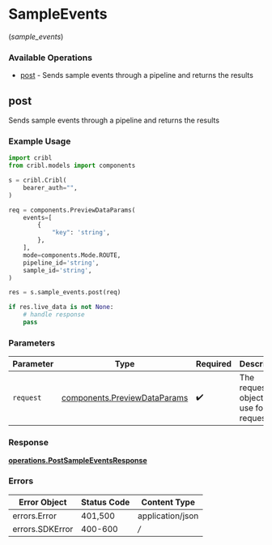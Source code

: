# SampleEvents
(*sample_events*)

### Available Operations

* [post](#post) - Sends sample events through a pipeline and returns the results

## post

Sends sample events through a pipeline and returns the results

### Example Usage

```python
import cribl
from cribl.models import components

s = cribl.Cribl(
    bearer_auth="",
)

req = components.PreviewDataParams(
    events=[
        {
            "key": 'string',
        },
    ],
    mode=components.Mode.ROUTE,
    pipeline_id='string',
    sample_id='string',
)

res = s.sample_events.post(req)

if res.live_data is not None:
    # handle response
    pass
```

### Parameters

| Parameter                                                                    | Type                                                                         | Required                                                                     | Description                                                                  |
| ---------------------------------------------------------------------------- | ---------------------------------------------------------------------------- | ---------------------------------------------------------------------------- | ---------------------------------------------------------------------------- |
| `request`                                                                    | [components.PreviewDataParams](../../models/components/previewdataparams.md) | :heavy_check_mark:                                                           | The request object to use for the request.                                   |


### Response

**[operations.PostSampleEventsResponse](../../models/operations/postsampleeventsresponse.md)**
### Errors

| Error Object     | Status Code      | Content Type     |
| ---------------- | ---------------- | ---------------- |
| errors.Error     | 401,500          | application/json |
| errors.SDKError  | 400-600          | */*              |
